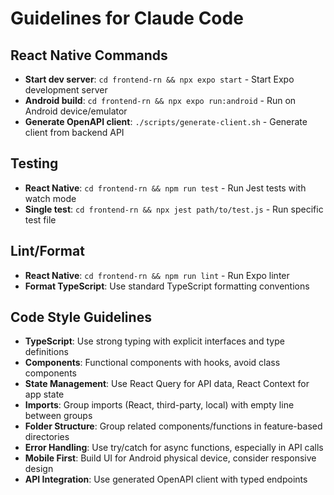# Guidelines for Claude Code

## React Native Commands
- **Start dev server**: `cd frontend-rn && npx expo start` - Start Expo development server
- **Android build**: `cd frontend-rn && npx expo run:android` - Run on Android device/emulator
- **Generate OpenAPI client**: `./scripts/generate-client.sh` - Generate client from backend API

## Testing
- **React Native**: `cd frontend-rn && npm run test` - Run Jest tests with watch mode
- **Single test**: `cd frontend-rn && npx jest path/to/test.js` - Run specific test file

## Lint/Format
- **React Native**: `cd frontend-rn && npm run lint` - Run Expo linter
- **Format TypeScript**: Use standard TypeScript formatting conventions

## Code Style Guidelines
- **TypeScript**: Use strong typing with explicit interfaces and type definitions
- **Components**: Functional components with hooks, avoid class components
- **State Management**: Use React Query for API data, React Context for app state
- **Imports**: Group imports (React, third-party, local) with empty line between groups
- **Folder Structure**: Group related components/functions in feature-based directories
- **Error Handling**: Use try/catch for async functions, especially in API calls
- **Mobile First**: Build UI for Android physical device, consider responsive design
- **API Integration**: Use generated OpenAPI client with typed endpoints